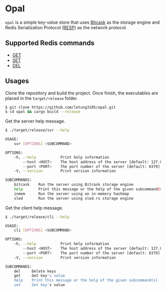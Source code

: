 # Opal

`opal` is a simple key-value store that uses [Bitcask](https://riak.com/assets/bitcask-intro.pdf) as the storage engine and Redis Serialization Protocol ([RESP](https://redis.io/docs/reference/protocol-spec/)) as the network protocol.

## Supported Redis commands

+ [GET](https://redis.io/commands/get/)
+ [SET](https://redis.io/commands/set/)
+ [DEL](https://redis.io/commands/del/)

## Usages

Clone the repository and build the project. Once finish, the executables are placed in the `target/release` folder.

```bash
$ git clone https://github.com/letung3105/opal.git
$ cd opal && cargo build --release
```

Get the server help message.

```bash
$ ./target/release/svr --help

USAGE:
    svr [OPTIONS] <SUBCOMMAND>

OPTIONS:
    -h, --help           Print help information
        --host <HOST>    The host address of the server [default: 127.0.0.1]
        --port <PORT>    The port number of the server [default: 6379]
    -V, --version        Print version information

SUBCOMMANDS:
    bitcask    Run the server using Bitcask storage engine
    help       Print this message or the help of the given subcommand(s)
    inmem      Run the server using an in-memory hashmap
    sled       Run the server using sled.rs storage engine
```

Get the client help message.

```bash
$ ./target/release/cli --help

USAGE:
    cli [OPTIONS] <SUBCOMMAND>

OPTIONS:
    -h, --help           Print help information
        --host <HOST>    The host address of the server [default: 127.0.0.1]
        --port <PORT>    The port number of the server [default: 6379]
    -V, --version        Print version information

SUBCOMMANDS:
    del     Delete keys
    get     Get key's value
    help    Print this message or the help of the given subcommand(s)
    set     Set key's value
```
